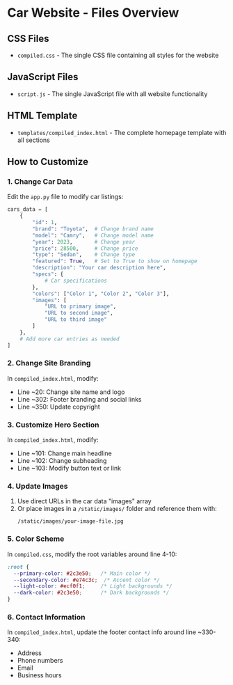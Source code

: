 # Car Website - Files Overview

## CSS Files
- `compiled.css` - The single CSS file containing all styles for the website

## JavaScript Files
- `script.js` - The single JavaScript file with all website functionality

## HTML Template
- `templates/compiled_index.html` - The complete homepage template with all sections

## How to Customize
### 1. Change Car Data
Edit the `app.py` file to modify car listings:
```python
cars_data = [
    {
        "id": 1,
        "brand": "Toyota",  # Change brand name
        "model": "Camry",   # Change model name
        "year": 2023,       # Change year
        "price": 28500,     # Change price
        "type": "Sedan",    # Change type
        "featured": True,   # Set to True to show on homepage
        "description": "Your car description here",
        "specs": {
            # Car specifications
        },
        "colors": ["Color 1", "Color 2", "Color 3"],
        "images": [
            "URL to primary image",
            "URL to second image",
            "URL to third image"
        ]
    },
    # Add more car entries as needed
]
```

### 2. Change Site Branding
In `compiled_index.html`, modify:
- Line ~20: Change site name and logo
- Line ~302: Footer branding and social links
- Line ~350: Update copyright

### 3. Customize Hero Section
In `compiled_index.html`, modify:
- Line ~101: Change main headline
- Line ~102: Change subheading
- Line ~103: Modify button text or link

### 4. Update Images
1. Use direct URLs in the car data "images" array
2. Or place images in a `/static/images/` folder and reference them with:
   ```
   /static/images/your-image-file.jpg
   ```

### 5. Color Scheme
In `compiled.css`, modify the root variables around line 4-10:
```css
:root {
  --primary-color: #2c3e50;   /* Main color */
  --secondary-color: #e74c3c;  /* Accent color */
  --light-color: #ecf0f1;     /* Light backgrounds */
  --dark-color: #2c3e50;      /* Dark backgrounds */
}
```

### 6. Contact Information
In `compiled_index.html`, update the footer contact info around line ~330-340:
- Address
- Phone numbers
- Email
- Business hours
